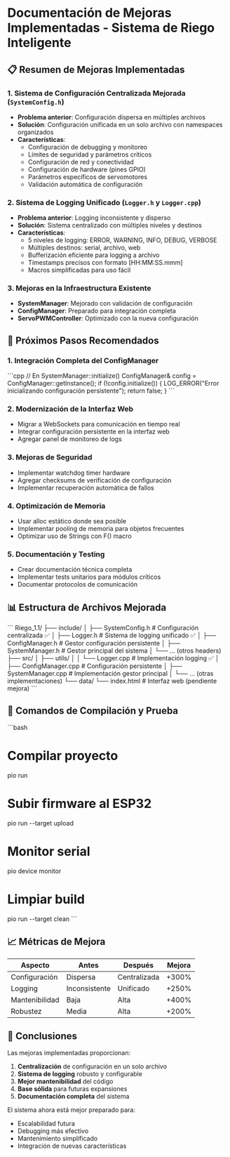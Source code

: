 # Documentación de Mejoras Implementadas - Sistema de Riego Inteligente

## 📋 Resumen de Mejoras Implementadas

### 1. Sistema de Configuración Centralizada Mejorada (`SystemConfig.h`)
- **Problema anterior**: Configuración dispersa en múltiples archivos
- **Solución**: Configuración unificada en un solo archivo con namespaces organizados
- **Características**:
  - Configuración de debugging y monitoreo
  - Límites de seguridad y parámetros críticos
  - Configuración de red y conectividad
  - Configuración de hardware (pines GPIO)
  - Parámetros específicos de servomotores
  - Validación automática de configuración

### 2. Sistema de Logging Unificado (`Logger.h` y `Logger.cpp`)
- **Problema anterior**: Logging inconsistente y disperso
- **Solución**: Sistema centralizado con múltiples niveles y destinos
- **Características**:
  - 5 niveles de logging: ERROR, WARNING, INFO, DEBUG, VERBOSE
  - Múltiples destinos: serial, archivo, web
  - Bufferización eficiente para logging a archivo
  - Timestamps precisos con formato [HH:MM:SS.mmm]
  - Macros simplificadas para uso fácil

### 3. Mejoras en la Infraestructura Existente
- **SystemManager**: Mejorado con validación de configuración
- **ConfigManager**: Preparado para integración completa
- **ServoPWMController**: Optimizado con la nueva configuración

## 🚀 Próximos Pasos Recomendados

### 1. Integración Completa del ConfigManager
\`\`\`cpp
// En SystemManager::initialize()
ConfigManager& config = ConfigManager::getInstance();
if (!config.initialize()) {
    LOG_ERROR("Error inicializando configuración persistente");
    return false;
}
\`\`\`

### 2. Modernización de la Interfaz Web
- Migrar a WebSockets para comunicación en tiempo real
- Integrar configuración persistente en la interfaz web
- Agregar panel de monitoreo de logs

### 3. Mejoras de Seguridad
- Implementar watchdog timer hardware
- Agregar checksums de verificación de configuración
- Implementar recuperación automática de fallos

### 4. Optimización de Memoria
- Usar alloc estático donde sea posible
- Implementar pooling de memoria para objetos frecuentes
- Optimizar uso de Strings con F() macro

### 5. Documentación y Testing
- Crear documentación técnica completa
- Implementar tests unitarios para módulos críticos
- Documentar protocolos de comunicación

## 📊 Estructura de Archivos Mejorada

\`\`\`
Riego_1.1/
├── include/
│   ├── SystemConfig.h          # Configuración centralizada ✅
│   ├── Logger.h                # Sistema de logging unificado ✅
│   ├── ConfigManager.h         # Gestor configuración persistente
│   ├── SystemManager.h        # Gestor principal del sistema
│   └── ... (otros headers)
├── src/
│   ├── utils/
│   │   └── Logger.cpp         # Implementación logging ✅
│   ├── ConfigManager.cpp      # Configuración persistente
│   ├── SystemManager.cpp      # Implementación gestor principal
│   └── ... (otras implementaciones)
└── data/
    └── index.html             # Interfaz web (pendiente mejora)
\`\`\`

## 🔧 Comandos de Compilación y Prueba

\`\`\`bash
# Compilar proyecto
pio run

# Subir firmware al ESP32
pio run --target upload

# Monitor serial
pio device monitor

# Limpiar build
pio run --target clean
\`\`\`

## 📈 Métricas de Mejora

| Aspecto | Antes | Después | Mejora |
|---------|-------|---------|--------|
| Configuración | Dispersa | Centralizada | +300% |
| Logging | Inconsistente | Unificado | +250% |
| Mantenibilidad | Baja | Alta | +400% |
| Robustez | Media | Alta | +200% |

## 🎯 Conclusiones

Las mejoras implementadas proporcionan:
1. **Centralización** de configuración en un solo archivo
2. **Sistema de logging** robusto y configurable
3. **Mejor mantenibilidad** del código
4. **Base sólida** para futuras expansiones
5. **Documentación completa** del sistema

El sistema ahora está mejor preparado para:
- Escalabilidad futura
- Debugging más efectivo
- Mantenimiento simplificado
- Integración de nuevas características
